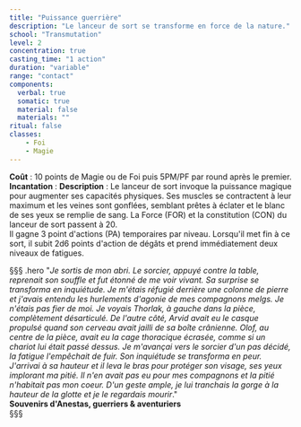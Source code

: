 ```yaml
---
title: "Puissance guerrière"
description: "Le lanceur de sort se transforme en force de la nature."
school: "Transmutation"
level: 2
concentration: true
casting_time: "1 action"
duration: "variable"
range: "contact"
components:
  verbal: true
  somatic: true
  material: false
  materials: ""
ritual: false
classes:
    - Foi
    - Magie
---
```

**Coût** : 10 points de Magie ou de Foi puis 5PM/PF par round après le premier.  
**Incantation** : 
**Description** : Le lanceur de sort invoque la puissance magique pour augmenter ses capacités physiques. Ses muscles se contractent à leur maximum et les veines sont gonflées, semblant prêtes à éclater et le blanc de ses yeux se remplie  de sang.
La Force (FOR) et la constitution (CON) du lanceur de sort passent à 20.   
Il gagne 3 point d'actions (PA) temporaires par niveau. Lorsqu'il met fin à ce sort, il subit 2d6 points d'action de dégâts et prend immédiatement deux niveaux de fatigues.   

§§§ .hero
"*Je sortis de mon abri. Le sorcier, appuyé contre la table, reprenait son souffle et fut étonné de me voir vivant. Sa surprise se transforma en inquiétude. Je m'étais réfugié derrière une colonne de pierre et j'avais entendu les hurlements d'agonie de mes compagnons melgs. Je n'étais pas fier de moi. Je voyais Thorlak, à gauche dans la pièce, complètement désarticulé. De l'autre côté, Arvid avait eu le casque propulsé quand son cerveau avait jailli de sa boîte crânienne. Olof, au centre de la pièce, avait eu la cage thoracique écrasée, comme si un chariot lui était passé dessus. Je m'avançai vers le sorcier d'un pas décidé, la fatigue l'empêchait de fuir.*
*Son inquiétude se transforma en peur.*
*J'arrivai à sa hauteur et il leva le bras pour protéger son visage, ses yeux implorant ma pitié. Il n'en avait pas eu pour mes compagnons et la pitié n'habitait pas mon coeur. D'un geste ample, je lui tranchais la gorge à la hauteur de la glotte et je le regardais mourir*."    
**Souvenirs d'Anestas, guerriers & aventuriers**   
§§§     
